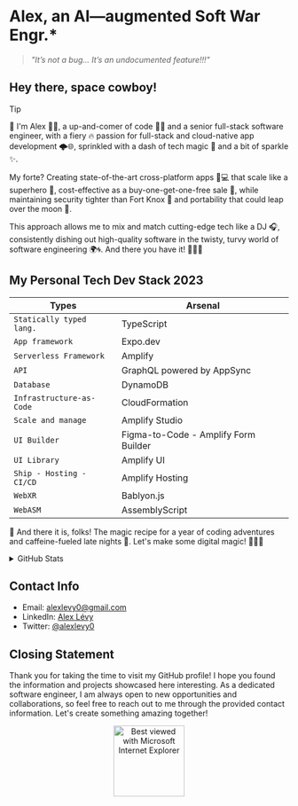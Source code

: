 # Alex, an AI—augmented Soft War Engr.*

> *"It’s not a bug... It’s an undocumented feature!!!"*

## Hey there, space cowboy!

> [!TIP]
> 
>👋 I'm Alex 🧑‍💻, a up-and-comer of code 🧙‍♂️ and a senior full-stack software engineer, with a fiery 🔥 passion for full-stack and cloud-native app development 🌩️🌐, sprinkled with a dash of tech magic 🌟 and a bit of sparkle ✨.
>
>My forte? Creating state-of-the-art cross-platform apps 📱💻 that scale like a superhero 🦸, cost-effective as a buy-one-get-one-free sale 💸, while maintaining security tighter than Fort Knox 🔐 and portability that could leap over the moon 🌝.
>
>This approach allows me to mix and match cutting-edge tech like a DJ 🎧, consistently dishing out high-quality software in the twisty, turvy world of software engineering 🌍🌀. And there you have it! 🚀🎉🎊
>

## My Personal Tech Dev Stack 2023

| Types | Arsenal |
| --- | --- |
| `Statically typed lang.` | TypeScript |
| `App framework` | Expo.dev |
| `Serverless Framework` | Amplify |
| `API` | GraphQL powered by AppSync |
| `Database` | DynamoDB |
| `Infrastructure-as-Code` | CloudFormation |
| `Scale and manage` | Amplify Studio |
| `UI Builder` | Figma-to-Code - Amplify Form Builder |
| `UI Library` | Amplify UI |
| `Ship - Hosting - CI/CD` | Amplify Hosting |
| `WebXR ` | Bablyon.js |
| `WebASM ` | AssemblyScript |

🎉 And there it is, folks! The magic recipe for a year of coding adventures and caffeine-fueled late nights 🌙. Let's make some digital magic! 🧙‍♂️✨

<details>

<summary>GitHub Stats</summary>

## GitHub Stats

![Metrics](https://metrics.lecoq.io/alexlevy0)
<!-- ![alexlevy0's github stats](https://github-readme-stats.vercel.app/api?username=alexlevy0&count_private=true&show_icons=true&theme=dark)
![alexlevy0's github stats](https://github-readme-stats.vercel.app/api/top-langs/?username=alexlevy0&layout=compact&count_private=true&show_icons=true&theme=dark) -->

</details>

## Contact Info

- Email: [alexlevy0@gmail.com](mailto:alexlevy0@gmail.com)
- LinkedIn: [Alex Lévy](https://www.linkedin.com/in/alexlevy0)
- Twitter: [@alexlevy0](https://twitter.com/alexlevy0)

## Closing Statement

Thank you for taking the time to visit my GitHub profile! I hope you found the information and projects showcased here interesting. As a dedicated software engineer, I am always open to new opportunities and collaborations, so feel free to reach out to me through the provided contact information. Let's create something amazing together!


<div align="center">
<img src="https://github.com/fnky/fnky/raw/fnky/img/ie.jpg" alt="Best viewed with Microsoft Internet Explorer" align="center" width="128">
</div>
